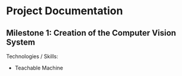 # Project Documentation


## Milestone 1: Creation of the Computer Vision System
Technologies / Skills:
- Teachable Machine
